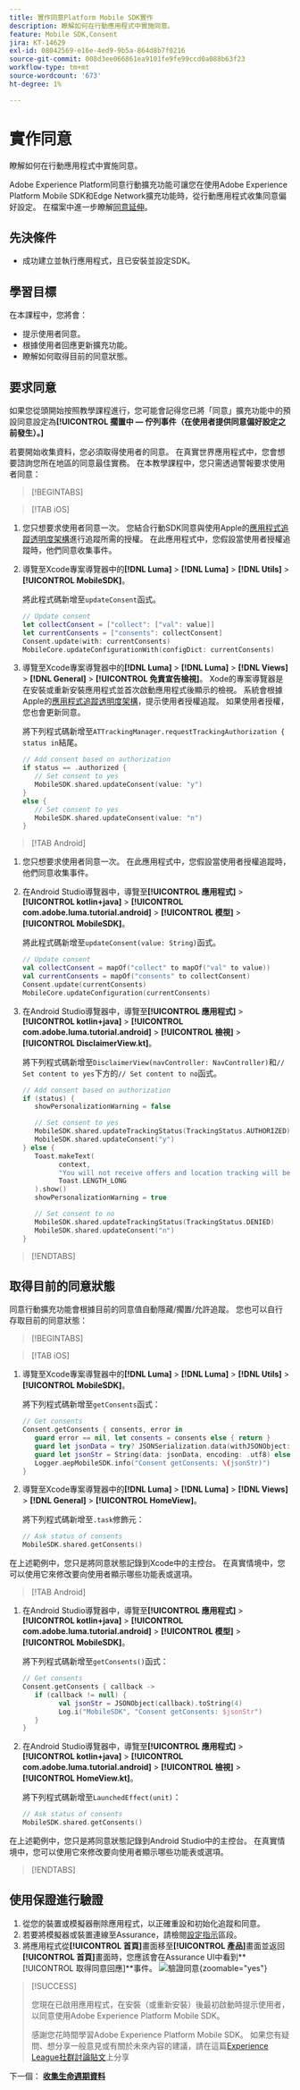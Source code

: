 ```yaml
---
title: 實作同意Platform Mobile SDK實作
description: 瞭解如何在行動應用程式中實施同意。
feature: Mobile SDK,Consent
jira: KT-14629
exl-id: 08042569-e16e-4ed9-9b5a-864d8b7f0216
source-git-commit: 008d3ee066861ea9101fe9fe99ccd0a088b63f23
workflow-type: tm+mt
source-wordcount: '673'
ht-degree: 1%

---
```


# 實作同意

瞭解如何在行動應用程式中實施同意。

Adobe Experience Platform同意行動擴充功能可讓您在使用Adobe Experience Platform Mobile SDK和Edge Network擴充功能時，從行動應用程式收集同意偏好設定。 在檔案中進一步瞭解[同意延伸](https://developer.adobe.com/client-sdks/documentation/consent-for-edge-network/)。

## 先決條件

* 成功建立並執行應用程式，且已安裝並設定SDK。

## 學習目標

在本課程中，您將會：

* 提示使用者同意。
* 根據使用者回應更新擴充功能。
* 瞭解如何取得目前的同意狀態。

## 要求同意

如果您從頭開始按照教學課程進行，您可能會記得您已將「同意」擴充功能中的預設同意設定為&#x200B;**[!UICONTROL 擱置中 — 佇列事件（在使用者提供同意偏好設定之前發生）。]**

若要開始收集資料，您必須取得使用者的同意。 在真實世界應用程式中，您會想要諮詢您所在地區的同意最佳實務。 在本教學課程中，您只需透過警報要求使用者同意：

>[!BEGINTABS]

>[!TAB iOS]

1. 您只想要求使用者同意一次。 您結合行動SDK同意與使用Apple的[應用程式追蹤透明度架構](https://developer.apple.com/documentation/apptrackingtransparency)進行追蹤所需的授權。 在此應用程式中，您假設當使用者授權追蹤時，他們同意收集事件。

1. 導覽至Xcode專案導覽器中的&#x200B;**[!DNL Luma]** > **[!DNL Luma]** > **[!DNL Utils]** > **[!UICONTROL MobileSDK]**。

   將此程式碼新增至`updateConsent`函式。

   ```swift
   // Update consent
   let collectConsent = ["collect": ["val": value]]
   let currentConsents = ["consents": collectConsent]
   Consent.update(with: currentConsents)
   MobileCore.updateConfigurationWith(configDict: currentConsents)
   ```

1. 導覽至Xcode專案導覽器中的&#x200B;**[!DNL Luma]** > **[!DNL Luma]** > **[!DNL Views]** > **[!DNL General]** > **[!UICONTROL 免責宣告檢視]**。 Xode的專案導覽器是在安裝或重新安裝應用程式並首次啟動應用程式後顯示的檢視。 系統會根據Apple的[應用程式追蹤透明度架構](https://developer.apple.com/documentation/apptrackingtransparency)，提示使用者授權追蹤。 如果使用者授權，您也會更新同意。

   將下列程式碼新增至`ATTrackingManager.requestTrackingAuthorization { status in`結尾。

   ```swift
   // Add consent based on authorization
   if status == .authorized {
      // Set consent to yes
      MobileSDK.shared.updateConsent(value: "y")
   }
   else {
      // Set consent to yes
      MobileSDK.shared.updateConsent(value: "n")
   }
   ```

>[!TAB Android]

1. 您只想要求使用者同意一次。 在此應用程式中，您假設當使用者授權追蹤時，他們同意收集事件。

1. 在Android Studio導覽器中，導覽至&#x200B;**[!UICONTROL 應用程式]** > **[!UICONTROL kotlin+java]** > **[!UICONTROL com.adobe.luma.tutorial.android]** > **[!UICONTROL 模型]** > **[!UICONTROL MobileSDK]**。

   將此程式碼新增至`updateConsent(value: String)`函式。

   ```kotlin
   // Update consent
   val collectConsent = mapOf("collect" to mapOf("val" to value))
   val currentConsents = mapOf("consents" to collectConsent)
   Consent.update(currentConsents)
   MobileCore.updateConfiguration(currentConsents)
   ```

1. 在Android Studio導覽器中，導覽至&#x200B;**[!UICONTROL 應用程式]** > **[!UICONTROL kotlin+java]** > **[!UICONTROL com.adobe.luma.tutorial.android]** > **[!UICONTROL 檢視]** > **[!UICONTROL DisclaimerView.kt]**。

   將下列程式碼新增至`DisclaimerView(navController: NavController)`和`// Set content to yes`下方的`// Set content to no`函式。

   ```kotlin
   // Add consent based on authorization
   if (status) {
      showPersonalizationWarning = false
   
      // Set consent to yes
      MobileSDK.shared.updateTrackingStatus(TrackingStatus.AUTHORIZED)
      MobileSDK.shared.updateConsent("y")
   } else {
      Toast.makeText(
            context,
            "You will not receive offers and location tracking will be disabled.",
            Toast.LENGTH_LONG
      ).show()
      showPersonalizationWarning = true
   
      // Set consent to no
      MobileSDK.shared.updateTrackingStatus(TrackingStatus.DENIED)
      MobileSDK.shared.updateConsent("n")
   }
   ```

>[!ENDTABS]

## 取得目前的同意狀態

同意行動擴充功能會根據目前的同意值自動隱藏/擱置/允許追蹤。 您也可以自行存取目前的同意狀態：

>[!BEGINTABS]

>[!TAB iOS]

1. 導覽至Xcode專案導覽器中的&#x200B;**[!DNL Luma]** > **[!DNL Luma]** > **[!DNL Utils]** > **[!UICONTROL MobileSDK]**。

   將下列程式碼新增至`getConsents`函式：

   ```swift
   // Get consents
   Consent.getConsents { consents, error in
      guard error == nil, let consents = consents else { return }
      guard let jsonData = try? JSONSerialization.data(withJSONObject: consents, options: .prettyPrinted) else { return }
      guard let jsonStr = String(data: jsonData, encoding: .utf8) else { return }
      Logger.aepMobileSDK.info("Consent getConsents: \(jsonStr)")
   }
   ```

2. 導覽至Xcode專案導覽器中的&#x200B;**[!DNL Luma]** > **[!DNL Luma]** > **[!DNL Views]** > **[!DNL General]** > **[!UICONTROL HomeView]**。

   將下列程式碼新增至`.task`修飾元：

   ```swift
   // Ask status of consents
   MobileSDK.shared.getConsents()   
   ```

在上述範例中，您只是將同意狀態記錄到Xcode中的主控台。 在真實情境中，您可以使用它來修改要向使用者顯示哪些功能表或選項。

>[!TAB Android]

1. 在Android Studio導覽器中，導覽至&#x200B;**[!UICONTROL 應用程式]** > **[!UICONTROL kotlin+java]** > **[!UICONTROL com.adobe.luma.tutorial.android]** > **[!UICONTROL 模型]** > **[!UICONTROL MobileSDK]**。

   將下列程式碼新增至`getConsents()`函式：

   ```kotlin
   // Get consents
   Consent.getConsents { callback ->
      if (callback != null) {
            val jsonStr = JSONObject(callback).toString(4)
            Log.i("MobileSDK", "Consent getConsents: $jsonStr")
      }
   }
   ```

1. 在Android Studio導覽器中，導覽至&#x200B;**[!UICONTROL 應用程式]** > **[!UICONTROL kotlin+java]** > **[!UICONTROL com.adobe.luma.tutorial.android]** > **[!UICONTROL 檢視]** > **[!UICONTROL HomeView.kt]**。

   將下列程式碼新增至`LaunchedEffect(unit)`：

   ```kotlin
   // Ask status of consents
   MobileSDK.shared.getConsents()   
   ```

在上述範例中，您只是將同意狀態記錄到Android Studio中的主控台。 在真實情境中，您可以使用它來修改要向使用者顯示哪些功能表或選項。

>[!ENDTABS]

## 使用保證進行驗證

1. 從您的裝置或模擬器刪除應用程式，以正確重設和初始化追蹤和同意。
1. 若要將模擬器或裝置連線至Assurance，請檢閱[設定指示](assurance.md#connecting-to-a-session)區段。
1. 將應用程式從&#x200B;**[!UICONTROL 首頁]**&#x200B;畫面移至&#x200B;**[!UICONTROL 產品]**&#x200B;畫面並返回&#x200B;**[!UICONTROL 首頁]**&#x200B;畫面時，您應該會在Assurance UI中看到&#x200B;**[!UICONTROL 取得同意回應]**事件。
   ![驗證同意](assets/consent-update.png){zoomable="yes"}


>[!SUCCESS]
>
>您現在已啟用應用程式，在安裝（或重新安裝）後最初啟動時提示使用者，以同意使用Adobe Experience Platform Mobile SDK。
>
>感謝您花時間學習Adobe Experience Platform Mobile SDK。 如果您有疑問、想分享一般意見或有關於未來內容的建議，請在這篇[Experience League社群討論貼文](https://experienceleaguecommunities.adobe.com/t5/adobe-experience-platform-data/tutorial-discussion-implement-adobe-experience-cloud-in-mobile/td-p/443796)上分享

下一個： **[收集生命週期資料](lifecycle-data.md)**
